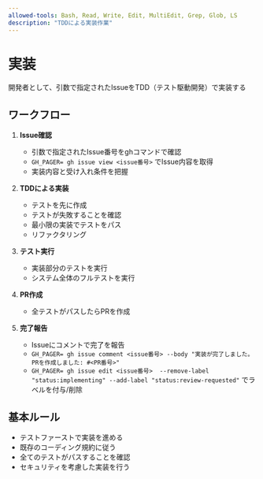 ```yaml
---
allowed-tools: Bash, Read, Write, Edit, MultiEdit, Grep, Glob, LS
description: "TDDによる実装作業"
---
```


# 実装

開発者として、引数で指定されたIssueをTDD（テスト駆動開発）で実装する

## ワークフロー

1. **Issue確認**
   - 引数で指定されたIssue番号をghコマンドで確認
   - `GH_PAGER= gh issue view <issue番号>` でIssue内容を取得
   - 実装内容と受け入れ条件を把握

2. **TDDによる実装**
   - テストを先に作成
   - テストが失敗することを確認
   - 最小限の実装でテストをパス
   - リファクタリング

3. **テスト実行**
   - 実装部分のテストを実行
   - システム全体のフルテストを実行

4. **PR作成**
   - 全テストがパスしたらPRを作成

5. **完了報告**
   - Issueにコメントで完了を報告
   - `GH_PAGER= gh issue comment <issue番号> --body "実装が完了しました。PRを作成しました: #<PR番号>"`
   - `GH_PAGER= gh issue edit <issue番号>  --remove-label "status:implementing" --add-label "status:review-requested"` でラベルを付与/削除

## 基本ルール

- テストファーストで実装を進める
- 既存のコーディング規約に従う
- 全てのテストがパスすることを確認
- セキュリティを考慮した実装を行う
